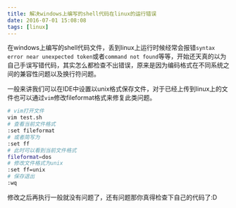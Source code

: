 ```yaml
---
title: 解决windows上编写的shell代码在linux的运行错误
date: 2016-07-01 15:08:08
tags: [linux]
---
```


在windows上编写的shell代码文件，丢到linux上运行时候经常会报错`syntax error near unexpected token`或者`command not found`等等，开始还天真的以为自己手误写错代码，其实怎么都检查不出错误，原来是因为编码格式在不同系统之间的兼容性问题以及换行符问题。

一般来讲我们可以在IDE中设置以unix格式保存文件，对于已经上传到linux上的文件也可以通过`vim`修改fileformat格式来修复此类问题。

```bash
# vim打开文件
vim test.sh
# 查看当前文件格式
:set fileformat
# 或者简写为
:set ff
# 此时可以看到当前文件格式
fileformat=dos
# 修改文件格式为unix
:set ff=unix
# 保存退出
:wq
```

修改之后再执行一般就没有问题了，还有问题那你真得检查下自己的代码了:D

